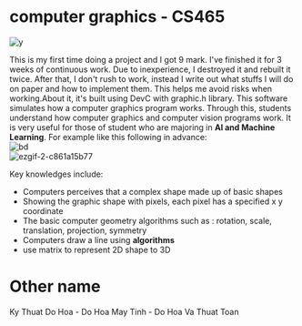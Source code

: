 # computer graphics - CS465

![y](https://user-images.githubusercontent.com/86332370/142972501-b48d4257-53a3-42aa-b16a-40c2f6289ab3.gif)  

This is my first time doing a project and I got 9 mark.  I've finished it for 3 weeks of continuous work.  Due to inexperience, I destroyed it and rebuilt it twice.  After that, I don't rush to work, instead I write out what stuffs I will do on paper and how to implement them.  This helps me avoid risks when working.About it, it's built using DevC with graphic.h library. This software simulates how a computer graphics program works. Through this, students understand how computer graphics and computer vision programs work. It is very useful for those of student who are majoring in **AI and Machine Learning**. For example like this following in advance:  
![bd](https://user-images.githubusercontent.com/86332370/142972309-d543dd27-48cd-4191-a7b9-3b941675bb76.gif)  
![ezgif-2-c861a15b77](https://user-images.githubusercontent.com/86332370/156929164-7e6ee0bd-da47-4874-b0a8-dfba280d7d20.gif)

Key knowledges include:  
- Computers perceives that a complex shape made up of basic shapes
- Showing the graphic shape with pixels, each pixel has a specified x y coordinate
- The basic computer geometry algorithms such as : rotation, scale, translation, projection, symmetry
- Computers draw a line using **algorithms**
- use matrix to represent 2D shape to 3D

# Other name
Ky Thuat Do Hoa - Do Hoa May Tinh - Do Hoa Va Thuat Toan

